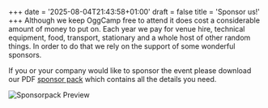 +++
date = '2025-08-04T21:43:58+01:00'
draft = false
title = 'Sponsor us!'
+++
Although we keep OggCamp free to attend it does cost a considerable amount of money to put on. Each year we pay for venue hire, technical equipment, food, transport, stationary and a whole host of other random things. In order to do that we rely on the support of some wonderful sponsors.

If you or your company would like to sponsor the event please download our PDF [sponsor pack](/files/SponsorPack.pdf) which contains all the details you need.

![Sponsorpack Preview](/img/SponsorPackCover.png)

